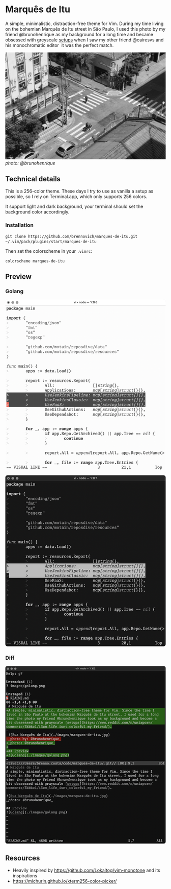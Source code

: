 # Marquês de Itu
A simple, minimalistic, distraction-free theme for Vim. During my time living on the bohemian Marquês de Itu street in São Paulo, I used this photo by my friend @brunohenrique as my background for a long time and became obsessed with greyscale [setups](https://www.reddit.com/r/unixporn/comments/5kbkc1/i3wm_life_isnt_colorful_my_friend/) when I saw my other friend @cairesvs and his monochromatic editor ­ it was the perfect match.

![Rua Marquês de Itu](./images/marques-de-itu.jpg)
_photo: @brunohenrique_

## Technical details

This is a 256-color theme. These days I try to use as vanilla a setup as possible, so I rely on Terminal.app, which only supports 256 colors.

It support light and dark background, your terminal should set the background color accordingly.

### Installation

```
git clone https://github.com/brennovich/marques-de-itu.git ~/.vim/pack/plugins/start/marques-de-itu
```

Then set the colorscheme in your `.vimrc`:

```vim
colorscheme marques-de-itu
```

## Preview

### Golang
![Golang](./images/golang-light.png)
![Golang](./images/golang-dark.png)

### Diff
![Diff](./images/diff.png)

## Resources

- Heavily inspired by https://github.com/Lokaltog/vim-monotone and its inspirations
- https://michurin.github.io/xterm256-color-picker/
